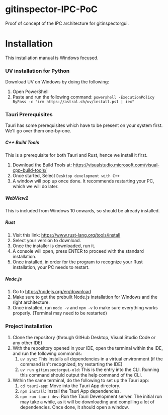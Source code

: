 # gitinspector-IPC-PoC
Proof of concept of the IPC architecture for gitinspectorgui.


# Installation
This installation manual is Windows focused.

### UV installation for Python
Download UV on Windows by doing the following:
1. Open PowerShell
2. Paste and run the following command:
`powershell -ExecutionPolicy ByPass -c "irm https://astral.sh/uv/install.ps1 | iex"`

### Tauri Prerequisites
Tauri has some prerequisites which have to be present on your system first. We'll go over them one-by-one.

##### C++ Build Tools
This is a prerequisite for both Tauri and Rust, hence we install it first.
1. Download the Build Tools at: https://visualstudio.microsoft.com/visual-cpp-build-tools/
2. Once started, Select `Desktop development with C++`
3. A window will pop up once done. It recommends restarting your PC, which we will do later.

##### WebView2
This is included from Windows 10 onwards, so should be already installed.

##### Rust
1. Visit this link: https://www.rust-lang.org/tools/install
2. Select your version to download.
3. Once the installer is downloaded, run it.
4. A console will open, press ENTER to proceed with the standard installation.
5. Once installed, in order for the program to recognize your Rust installation, your PC needs to restart.

##### Node.js
1. Go to https://nodejs.org/en/download
2. Make sure to get the prebuilt Node.js installation for Windows and the right architecture.
3. Once installed, run `node -v` and `npm -v` to make sure everything works properly. (Terminal may need to be restarted)

### Project installation
1. Clone the repository (through GitHub Desktop, Visual Studio Code or any other IDE)
2. With the repository opened in your IDE, open the terminal within the IDE, and run the following commands:
   1. `uv sync`: This installs all dependencies in a virtual environment (if the command isn't recognized, try restarting the IDE)
   2. `uv run gitinspectorgui-old`: This is the entry into the CLI. Running this command should output the help command of the CLI.
3. Within the same terminal, do the following to set up the Tauri app:
   1. `cd tauri-app`: Move into the Tauri App directory.
   2. `npm install`: Install the Tauri App dependencies.
   3. `npm run tauri dev`: Run the Tauri Development server. The initial run may take a while, as it will be downloading and compiling a lot of dependencies. Once done, it should open a window.

